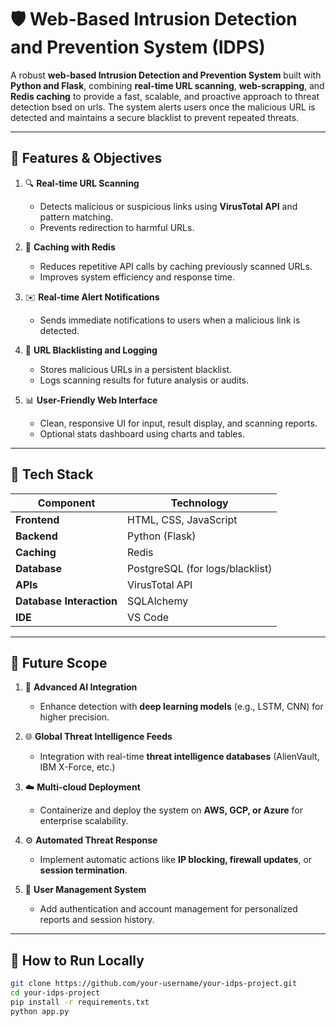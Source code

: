 # 🛡️ Web-Based Intrusion Detection and Prevention System (IDPS)

A robust **web-based Intrusion Detection and Prevention System** built with **Python and Flask**, combining **real-time URL scanning**, **web-scrapping**, and **Redis caching** to provide a fast, scalable, and proactive approach to threat detection bsed on urls. The system alerts users once the malicious URL is detected and maintains a secure blacklist to prevent repeated threats.

---

## 🎯 Features & Objectives

1. 🔍 **Real-time URL Scanning**  
   - Detects malicious or suspicious links using **VirusTotal API** and pattern matching.  
   - Prevents redirection to harmful URLs.

2. 🚀 **Caching with Redis**  
   - Reduces repetitive API calls by caching previously scanned URLs.  
   - Improves system efficiency and response time.

4. ✉️ **Real-time Alert Notifications**  
   - Sends immediate notifications to users when a malicious link is detected.  

5. 🧱 **URL Blacklisting and Logging**  
   - Stores malicious URLs in a persistent blacklist.  
   - Logs scanning results for future analysis or audits.

6. 📊 **User-Friendly Web Interface**  
   - Clean, responsive UI for input, result display, and scanning reports.  
   - Optional stats dashboard using charts and tables.

---

## 🧰 Tech Stack

| Component      | Technology         |
|----------------|--------------------|
| **Frontend**   | HTML, CSS, JavaScript |
| **Backend**    | Python (Flask)     |
| **Caching**    | Redis              |
| **Database**   | PostgreSQL (for logs/blacklist) |
| **APIs**       | VirusTotal API     |
| **Database Interaction** | SQLAlchemy|
| **IDE**        | VS Code            |

---

## 🌱 Future Scope

1. 🧠 **Advanced AI Integration**  
   - Enhance detection with **deep learning models** (e.g., LSTM, CNN) for higher precision.

2. 🌐 **Global Threat Intelligence Feeds**  
   - Integration with real-time **threat intelligence databases** (AlienVault, IBM X-Force, etc.)

3. ☁️ **Multi-cloud Deployment**  
   - Containerize and deploy the system on **AWS, GCP, or Azure** for enterprise scalability.

4. ⚙️ **Automated Threat Response**  
   - Implement automatic actions like **IP blocking, firewall updates**, or **session termination**.

5. 🧪 **User Management System**  
   - Add authentication and account management for personalized reports and session history.
---

## 🚀 How to Run Locally

```bash
git clone https://github.com/your-username/your-idps-project.git
cd your-idps-project
pip install -r requirements.txt
python app.py
